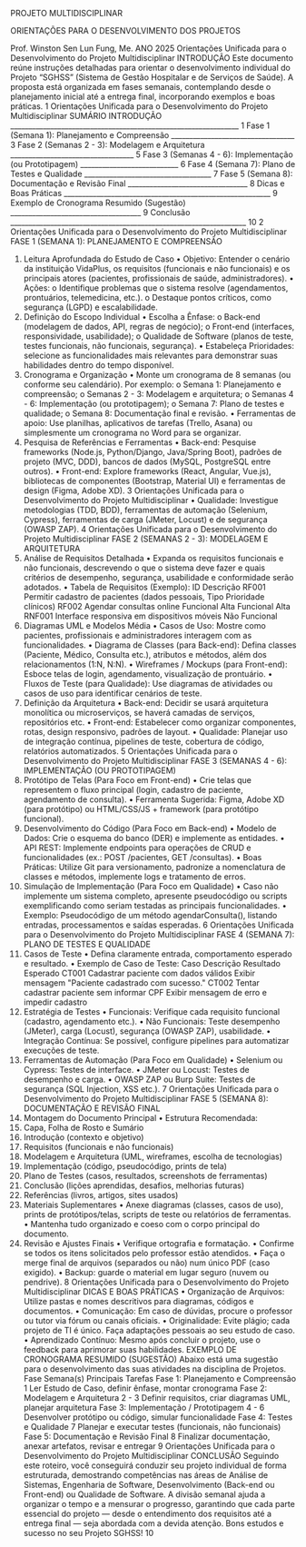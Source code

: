  
 
 
 
 
PROJETO MULTIDISCIPLINAR 
 
ORIENTAÇÕES PARA O 
DESENVOLVIMENTO DOS 
PROJETOS 
 
Prof. Winston Sen Lun Fung, Me. 
ANO 
2025 
Orientações Unificada para o 
Desenvolvimento do Projeto Multidisciplinar 
INTRODUÇÃO 
Este documento reúne instruções detalhadas para orientar o desenvolvimento individual do 
Projeto “SGHSS” (Sistema de Gestão Hospitalar e de Serviços de Saúde). A proposta está 
organizada em fases semanais, contemplando desde o planejamento inicial até a entrega final, 
incorporando exemplos e boas práticas. 
1 
Orientações Unificada para o 
Desenvolvimento do Projeto Multidisciplinar 
SUMÁRIO 
INTRODUÇÃO _______________________________________________________________ 1 
Fase 1 (Semana 1): Planejamento e Compreensão __________________________________ 3 
Fase 2 (Semanas 2 - 3): Modelagem e Arquitetura __________________________________ 5 
Fase 3 (Semanas 4 - 6): Implementação (ou Prototipagem) ___________________________ 6 
Fase 4 (Semana 7): Plano de Testes e Qualidade ___________________________________ 7 
Fase 5 (Semana 8): Documentação e Revisão Final _________________________________ 8 
Dicas e Boas Práticas _________________________________________________________ 9 
Exemplo de Cronograma Resumido (Sugestão) ____________________________________ 9 
Conclusão _________________________________________________________________ 10 
2 
Orientações Unificada para o 
Desenvolvimento do Projeto Multidisciplinar 
FASE 1 (SEMANA 1): PLANEJAMENTO E 
COMPREENSÃO 
1. Leitura Aprofundada do Estudo de Caso 
• Objetivo: Entender o cenário da instituição VidaPlus, os requisitos (funcionais e não 
funcionais) e os principais atores (pacientes, profissionais de saúde, administradores). 
• Ações: 
o Identifique problemas que o sistema resolve (agendamentos, prontuários, 
telemedicina, etc.). 
o Destaque pontos críticos, como segurança (LGPD) e escalabilidade. 
2. Definição do Escopo Individual 
• Escolha a Ênfase: 
o Back-end (modelagem de dados, API, regras de negócio); 
o Front-end (interfaces, responsividade, usabilidade); 
o Qualidade de Software (planos de teste, testes funcionais, não funcionais, 
segurança). 
• Estabeleça Prioridades: selecione as funcionalidades mais relevantes para demonstrar suas 
habilidades dentro do tempo disponível. 
3. Cronograma e Organização 
• Monte um cronograma de 8 semanas (ou conforme seu calendário). Por exemplo: 
o Semana 1: Planejamento e compreensão; 
o Semanas 2 - 3: Modelagem e arquitetura; 
o Semanas 4 - 6: Implementação (ou prototipagem); 
o Semana 7: Plano de testes e qualidade; 
o Semana 8: Documentação final e revisão. 
• Ferramentas de apoio: Use planilhas, aplicativos de tarefas (Trello, Asana) ou simplesmente 
um cronograma no Word para se organizar. 
4. Pesquisa de Referências e Ferramentas 
• Back-end: Pesquise frameworks (Node.js, Python/Django, Java/Spring Boot), padrões de 
projeto (MVC, DDD), bancos de dados (MySQL, PostgreSQL entre outros). 
• Front-end: Explore frameworks (React, Angular, Vue.js), bibliotecas de componentes 
(Bootstrap, Material UI) e ferramentas de design (Figma, Adobe XD). 
3 
Orientações Unificada para o 
Desenvolvimento do Projeto Multidisciplinar 
• Qualidade: Investigue metodologias (TDD, BDD), ferramentas de automação (Selenium, 
Cypress), ferramentas de carga (JMeter, Locust) e de segurança (OWASP ZAP). 
4 
Orientações Unificada para o 
Desenvolvimento do Projeto Multidisciplinar 
FASE 2 (SEMANAS 2 - 3): MODELAGEM E 
ARQUITETURA 
1. Análise de Requisitos Detalhada 
• Expanda os requisitos funcionais e não funcionais, descrevendo o que o sistema deve fazer 
e quais critérios de desempenho, segurança, usabilidade e conformidade serão adotados. 
• Tabela de Requisitos (Exemplo): 
ID 
Descrição 
RF001 Permitir cadastro de pacientes (dados pessoais, 
Tipo 
Prioridade 
clínicos) 
RF002 Agendar consultas online 
Funcional 
Alta 
Funcional 
Alta 
RNF001 Interface responsiva em dispositivos móveis 
Não 
Funcional 
2. Diagramas UML e Modelos 
Média 
• Casos de Uso: Mostre como pacientes, profissionais e administradores interagem com as 
funcionalidades. 
• Diagrama de Classes (para Back-end): Defina classes (Paciente, Médico, Consulta etc.), 
atributos e métodos, além dos relacionamentos (1:N, N:N). 
• Wireframes / Mockups (para Front-end): Esboce telas de login, agendamento, visualização 
de prontuário. 
• Fluxos de Teste (para Qualidade): Use diagramas de atividades ou casos de uso para 
identificar cenários de teste. 
3. Definição da Arquitetura 
• Back-end: Decidir se usará arquitetura monolítica ou microserviços, se haverá camadas de 
serviços, repositórios etc. 
• Front-end: Estabelecer como organizar componentes, rotas, design responsivo, padrões de 
layout. 
• Qualidade: Planejar uso de integração contínua, pipelines de teste, cobertura de código, 
relatórios automatizados. 
5 
Orientações Unificada para o 
Desenvolvimento do Projeto Multidisciplinar 
FASE 3 (SEMANAS 4 - 6): IMPLEMENTAÇÃO 
(OU PROTOTIPAGEM) 
1. Protótipo de Telas (Para Foco em Front-end) 
• Crie telas que representem o fluxo principal (login, cadastro de paciente, agendamento de 
consulta). 
• Ferramenta Sugerida: Figma, Adobe XD (para protótipo) ou HTML/CSS/JS + framework (para 
protótipo funcional). 
2. Desenvolvimento do Código (Para Foco em Back-end) 
• Modelo de Dados: Crie o esquema do banco (DER) e implemente as entidades. 
• API REST: Implemente endpoints para operações de CRUD e funcionalidades (ex.: POST 
/pacientes, GET /consultas). 
• Boas Práticas: Utilize Git para versionamento, padronize a nomenclatura de classes e 
métodos, implemente logs e tratamento de erros. 
3. Simulação de Implementação (Para Foco em Qualidade) 
• Caso não implemente um sistema completo, apresente pseudocódigo ou scripts 
exemplificando como seriam testadas as principais funcionalidades. 
• Exemplo: Pseudocódigo de um método agendarConsulta(), listando entradas, 
processamentos e saídas esperadas. 
6 
Orientações Unificada para o 
Desenvolvimento do Projeto Multidisciplinar 
FASE 4 (SEMANA 7): PLANO DE TESTES E 
QUALIDADE 
1. Casos de Teste 
• Defina claramente entrada, comportamento esperado e resultado. 
• Exemplo de Caso de Teste: 
Caso Descrição 
Resultado Esperado 
CT001 Cadastrar paciente com dados 
válidos 
Exibir mensagem "Paciente cadastrado com 
sucesso." 
CT002 Tentar cadastrar paciente sem 
informar CPF 
Exibir mensagem de erro e impedir cadastro 
2. Estratégia de Testes 
• Funcionais: Verifique cada requisito funcional (cadastro, agendamento etc.). 
• Não Funcionais: Teste desempenho (JMeter), carga (Locust), segurança (OWASP ZAP), 
usabilidade. 
• Integração Contínua: Se possível, configure pipelines para automatizar execuções de teste. 
3. Ferramentas de Automação (Para Foco em Qualidade) 
• Selenium ou Cypress: Testes de interface. 
• JMeter ou Locust: Testes de desempenho e carga. 
• OWASP ZAP ou Burp Suite: Testes de segurança (SQL Injection, XSS etc.). 
7 
Orientações Unificada para o 
Desenvolvimento do Projeto Multidisciplinar 
FASE 5 (SEMANA 8): DOCUMENTAÇÃO E 
REVISÃO FINAL 
1.  Montagem do Documento Principal 
• Estrutura Recomendada: 
1. Capa, Folha de Rosto e Sumário 
2. Introdução (contexto e objetivo) 
3. Requisitos (funcionais e não funcionais) 
4. Modelagem e Arquitetura (UML, wireframes, escolha de tecnologias) 
5. Implementação (código, pseudocódigo, prints de tela) 
6. Plano de Testes (casos, resultados, screenshots de ferramentas) 
7. Conclusão (lições aprendidas, desafios, melhorias futuras) 
8. Referências (livros, artigos, sites usados) 
2. Materiais Suplementares 
• Anexe diagramas (classes, casos de uso), prints de protótipos/telas, scripts de teste ou 
relatórios de ferramentas. 
• Mantenha tudo organizado e coeso com o corpo principal do documento. 
3. Revisão e Ajustes Finais 
• Verifique ortografia e formatação. 
• Confirme se todos os itens solicitados pelo professor estão atendidos. 
• Faça o merge final de arquivos (separados ou não) num único PDF (caso exigido). 
• Backup: guarde o material em lugar seguro (nuvem ou pendrive). 
8 
Orientações Unificada para o 
Desenvolvimento do Projeto Multidisciplinar 
DICAS E BOAS PRÁTICAS 
• Organização de Arquivos: Utilize pastas e nomes descritivos para diagramas, códigos e 
documentos. 
• Comunicação: Em caso de dúvidas, procure o professor ou tutor via fórum ou canais oficiais. 
• Originalidade: Evite plágio; cada projeto de TI é único. Faça adaptações pessoais ao seu 
estudo de caso. 
• Aprendizado Contínuo: Mesmo após concluir o projeto, use o feedback para aprimorar suas 
habilidades. 
EXEMPLO DE CRONOGRAMA RESUMIDO 
(SUGESTÃO) 
Abaixo está uma sugestão para o desenvolvimento das suas atividades na disciplina de 
Projetos. 
Fase 
Semana(s) Principais Tarefas 
Fase 1: Planejamento e 
Compreensão 
1 
Ler Estudo de Caso, definir ênfase, montar 
cronograma 
Fase 2: Modelagem e Arquitetura 
2 - 3 
Definir requisitos, criar diagramas UML, planejar 
arquitetura 
Fase 3: Implementação / 
Prototipagem 
4 - 6 
Desenvolver protótipo ou código, simular 
funcionalidade 
Fase 4: Testes e Qualidade 
7 
Planejar e executar testes (funcionais, não 
funcionais) 
Fase 5: Documentação e 
Revisão Final 
8 
Finalizar documentação, anexar artefatos, 
revisar e entregar 
9 
Orientações Unificada para o 
Desenvolvimento do Projeto Multidisciplinar 
CONCLUSÃO 
Seguindo este roteiro, você conseguirá conduzir seu projeto individual de forma estruturada, 
demostrando competências nas áreas de Análise de Sistemas, Engenharia de Software, 
Desenvolvimento (Back-end ou Front-end) ou Qualidade de Software. A divisão semanal ajuda a 
organizar o tempo e a mensurar o progresso, garantindo que cada parte essencial do projeto — 
desde o entendimento dos requisitos até a entrega final — seja abordada com a devida atenção. 
Bons estudos e sucesso no seu Projeto SGHSS! 
10 